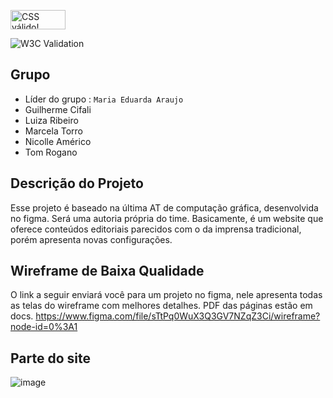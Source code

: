 <p>
    <a href="https://jigsaw.w3.org/css-validator/check/referer">
        <img style="border:0;width:88px;height:31px"
            src="https://jigsaw.w3.org/css-validator/images/vcss-blue"
            alt="CSS válido!" />
    </a>
</p>

![W3C Validation](https://img.shields.io/w3c-validation/html?targetUrl=https%3A%2F%2F2emib-ac1.github.io%2F2emib-ac1%2F)

## Grupo
- Líder do grupo : `Maria Eduarda Araujo`
- Guilherme Cifali
- Luiza Ribeiro
- Marcela Torro
- Nicolle Américo
- Tom Rogano

## Descrição do Projeto
Esse projeto é baseado na última AT de computação gráfica, desenvolvida no figma. Será uma autoria própria do time. Basicamente, é um website que oferece conteúdos editoriais parecidos com o da imprensa tradicional, porém apresenta novas configurações.

## Wireframe de Baixa Qualidade
O link a seguir enviará você para um projeto no figma, nele apresenta todas as telas do wireframe com melhores detalhes. 
PDF das páginas estão em docs.
https://www.figma.com/file/sTtPq0WuX3Q3GV7NZqZ3Ci/wireframe?node-id=0%3A1 

## Parte do site
![image](https://user-images.githubusercontent.com/99346289/196578807-d2a3f055-2f70-4fda-a516-eb8e07b3ef80.png)
